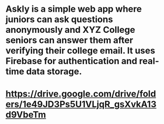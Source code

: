 # Askly is a simple web app where juniors can ask questions anonymously and XYZ College seniors can answer them after verifying their college email. It uses Firebase for authentication and real-time data storage.
# https://drive.google.com/drive/folders/1e49JD3Ps5U1VLjqR_gsXvkA13d9VbeTm
